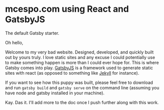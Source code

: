 # mcespo.com using React and GatsbyJS
The default Gatsby starter.

Oh hello,

Welcome to my very bad website. Designed, developed, and quickly built out by yours truly. I love static sites and any excuse I could potentially use to make something happen is more than I could ever hope for. This is where Gatsby comes into play. [GatsbyJS](https://www.gatsbyjs.org/) is a framework used to generate static sites with react (as opposed to something like [Jekyll](https://jekyllrb.com/) for instance).

If you want to see how this puppy was built, please feel free to download and run `gatsby build` and `gatsby serve` on the command line (assuming you have node and gatsby installed in your machine).

Kay. Das it. I'll add more to the doc once I push further along with this work.